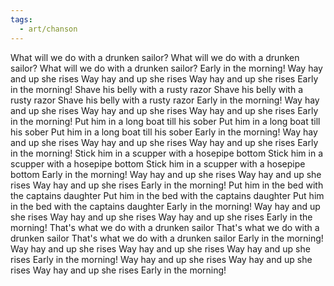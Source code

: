 ```yaml
---
tags:
  - art/chanson
---
```

What will we do with a drunken sailor?
What will we do with a drunken sailor?
What will we do with a drunken sailor?
Early in the morning!
Way hay and up she rises
Way hay and up she rises
Way hay and up she rises
Early in the morning!
Shave his belly with a rusty razor
Shave his belly with a rusty razor
Shave his belly with a rusty razor
Early in the morning!
Way hay and up she rises
Way hay and up she rises
Way hay and up she rises
Early in the morning!
Put him in a long boat till his sober
Put him in a long boat till his sober
Put him in a long boat till his sober
Early in the morning!
Way hay and up she rises
Way hay and up she rises
Way hay and up she rises
Early in the morning!
Stick him in a scupper with a hosepipe bottom
Stick him in a scupper with a hosepipe bottom
Stick him in a scupper with a hosepipe bottom
Early in the morning!
Way hay and up she rises
Way hay and up she rises
Way hay and up she rises
Early in the morning!
Put him in the bed with the captains daughter
Put him in the bed with the captains daughter
Put him in the bed with the captains daughter
Early in the morning!
Way hay and up she rises
Way hay and up she rises
Way hay and up she rises
Early in the morning!
That's what we do with a drunken sailor
That's what we do with a drunken sailor
That's what we do with a drunken sailor
Early in the morning!
Way hay and up she rises
Way hay and up she rises
Way hay and up she rises
Early in the morning!
Way hay and up she rises
Way hay and up she rises
Way hay and up she rises
Early in the morning!